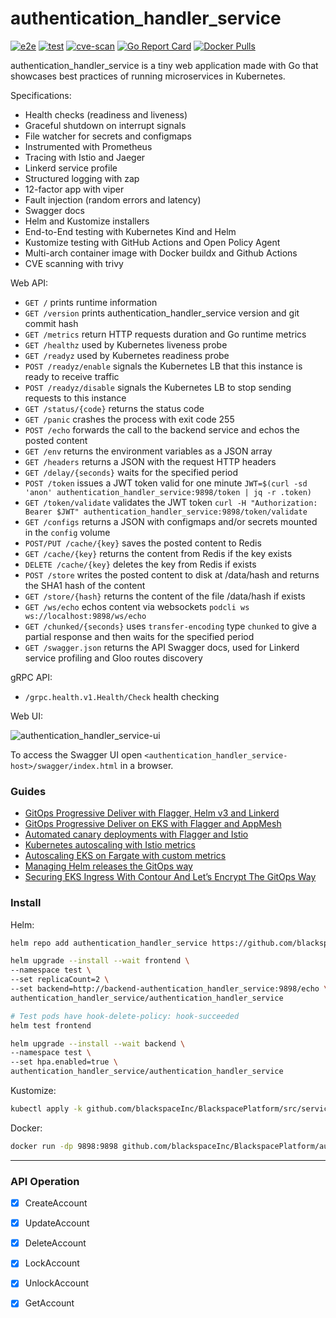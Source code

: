 # authentication_handler_service

[![e2e](https://github.com/blackspaceInc/BlackspacePlatform/src/services/authentication_handler_service/workflows/e2e/badge.svg)](https://github.com/blackspaceInc/BlackspacePlatform/src/services/authentication_handler_service/blob/master/.github/workflows/e2e.yml)
[![test](https://github.com/blackspaceInc/BlackspacePlatform/src/services/authentication_handler_service/workflows/test/badge.svg)](https://github.com/blackspaceInc/BlackspacePlatform/src/services/authentication_handler_service/blob/master/.github/workflows/test.yml)
[![cve-scan](https://github.com/blackspaceInc/BlackspacePlatform/src/services/authentication_handler_service/workflows/cve-scan/badge.svg)](https://github.com/blackspaceInc/BlackspacePlatform/src/services/authentication_handler_service/blob/master/.github/workflows/cve-scan.yml)
[![Go Report Card](https://goreportcard.com/badge/github.com/blackspaceInc/BlackspacePlatform/src/services/authentication_handler_service)](https://goreportcard.com/report/github.com/blackspaceInc/BlackspacePlatform/src/services/authentication_handler_service)
[![Docker Pulls](https://img.shields.io/docker/pulls/github.com/blackspaceInc/BlackspacePlatform/authentication_handler_service)](https://hub.docker.com/r/github.com/blackspaceInc/BlackspacePlatform/authentication_handler_service)

authentication_handler_service is a tiny web application made with Go that showcases best practices of running microservices in Kubernetes.

Specifications:

* Health checks (readiness and liveness)
* Graceful shutdown on interrupt signals
* File watcher for secrets and configmaps
* Instrumented with Prometheus
* Tracing with Istio and Jaeger
* Linkerd service profile
* Structured logging with zap
* 12-factor app with viper
* Fault injection (random errors and latency)
* Swagger docs
* Helm and Kustomize installers
* End-to-End testing with Kubernetes Kind and Helm
* Kustomize testing with GitHub Actions and Open Policy Agent
* Multi-arch container image with Docker buildx and Github Actions
* CVE scanning with trivy

Web API:

* `GET /` prints runtime information
* `GET /version` prints authentication_handler_service version and git commit hash
* `GET /metrics` return HTTP requests duration and Go runtime metrics
* `GET /healthz` used by Kubernetes liveness probe
* `GET /readyz` used by Kubernetes readiness probe
* `POST /readyz/enable` signals the Kubernetes LB that this instance is ready to receive traffic
* `POST /readyz/disable` signals the Kubernetes LB to stop sending requests to this instance
* `GET /status/{code}` returns the status code
* `GET /panic` crashes the process with exit code 255
* `POST /echo` forwards the call to the backend service and echos the posted content
* `GET /env` returns the environment variables as a JSON array
* `GET /headers` returns a JSON with the request HTTP headers
* `GET /delay/{seconds}` waits for the specified period
* `POST /token` issues a JWT token valid for one minute `JWT=$(curl -sd 'anon' authentication_handler_service:9898/token | jq -r .token)`
* `GET /token/validate` validates the JWT token `curl -H "Authorization: Bearer $JWT" authentication_handler_service:9898/token/validate`
* `GET /configs` returns a JSON with configmaps and/or secrets mounted in the `config` volume
* `POST/PUT /cache/{key}` saves the posted content to Redis
* `GET /cache/{key}` returns the content from Redis if the key exists
* `DELETE /cache/{key}` deletes the key from Redis if exists
* `POST /store` writes the posted content to disk at /data/hash and returns the SHA1 hash of the content
* `GET /store/{hash}` returns the content of the file /data/hash if exists
* `GET /ws/echo` echos content via websockets `podcli ws ws://localhost:9898/ws/echo`
* `GET /chunked/{seconds}` uses `transfer-encoding` type `chunked` to give a partial response and then waits for the specified period
* `GET /swagger.json` returns the API Swagger docs, used for Linkerd service profiling and Gloo routes discovery

gRPC API:

* `/grpc.health.v1.Health/Check` health checking

Web UI:

![authentication_handler_service-ui](https://raw.githubusercontent.com/github.com/blackspaceInc/BlackspacePlatform/authentication_handler_service/gh-pages/screens/authentication_handler_service-ui-v3.png)

To access the Swagger UI open `<authentication_handler_service-host>/swagger/index.html` in a browser.

### Guides

* [GitOps Progressive Deliver with Flagger, Helm v3 and Linkerd](https://helm.workshop.flagger.dev/intro/)
* [GitOps Progressive Deliver on EKS with Flagger and AppMesh](https://eks.handson.flagger.dev/prerequisites/)
* [Automated canary deployments with Flagger and Istio](https://medium.com/google-cloud/automated-canary-deployments-with-flagger-and-istio-ac747827f9d1)
* [Kubernetes autoscaling with Istio metrics](https://medium.com/google-cloud/kubernetes-autoscaling-with-istio-metrics-76442253a45a)
* [Autoscaling EKS on Fargate with custom metrics](https://aws.amazon.com/blogs/containers/autoscaling-eks-on-fargate-with-custom-metrics/)
* [Managing Helm releases the GitOps way](https://medium.com/google-cloud/managing-helm-releases-the-gitops-way-207a6ac6ff0e)
* [Securing EKS Ingress With Contour And Let’s Encrypt The GitOps Way](https://aws.amazon.com/blogs/containers/securing-eks-ingress-contour-lets-encrypt-gitops/)

### Install

Helm:

```bash
helm repo add authentication_handler_service https://github.com/blackspaceInc/BlackspacePlatform/authentication_handler_service

helm upgrade --install --wait frontend \
--namespace test \
--set replicaCount=2 \
--set backend=http://backend-authentication_handler_service:9898/echo \
authentication_handler_service/authentication_handler_service

# Test pods have hook-delete-policy: hook-succeeded
helm test frontend

helm upgrade --install --wait backend \
--namespace test \
--set hpa.enabled=true \
authentication_handler_service/authentication_handler_service
```

Kustomize:

```bash
kubectl apply -k github.com/blackspaceInc/BlackspacePlatform/src/services/authentication_handler_service//kustomize
```

Docker:

```bash
docker run -dp 9898:9898 github.com/blackspaceInc/BlackspacePlatform/authentication_handler_service
```

---
### API Operation
- [X] CreateAccount
- [X] UpdateAccount
- [X] DeleteAccount
- [X] LockAccount
- [X] UnlockAccount
- [X] GetAccount


